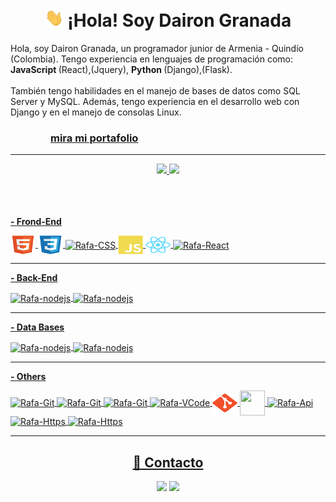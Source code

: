<h1 align="center"><img src="https://raw.githubusercontent.com/patrickwebsdev/patrickwebsdev/master/images/handshake.webp" width="30px"/> ¡Hola! Soy Dairon Granada</h1>

Hola, soy Dairon Granada, un programador junior de Armenia - Quindío (Colombia). Tengo experiencia en lenguajes de programación como: 
<b> JavaScript </b> (React),(Jquery),
<b> Python </b> (Django),(Flask). </br></br>
También tengo habilidades en el manejo de bases de datos como SQL Server y MySQL. Además, tengo experiencia en el desarrollo web con Django y en el manejo de consolas Linux.

<div style='margin-left: 4rem' >
  <a href="https://portafolio-dairongranada.netlify.app"><h3 color:#fff ><a href='https://dairongranada.github.io/ProfileDG/'>mira mi portafolio </a>  </h3></a>
</div>
<hr>





<div align="center">
  <a href="https://github.com/dairongranada">
  <img height="160em" src="https://github-readme-stats-sigma-five.vercel.app/api?username=dairongranada&show_icons=true&theme=tokyonight"/>
  <img height="160em" src="https://github-readme-stats-sigma-five.vercel.app/api/top-langs/?username=dairongranada&layout=compact&theme=tokyonight"/>
</div>
      
  
<div style="display: inline_block"> 
 </br> </br> </br>
  <p><b>- Frond-End</b></p>
  <img align="center" alt="Rafa-HTML" height="30" width="40" src="https://raw.githubusercontent.com/devicons/devicon/master/icons/html5/html5-original.svg">
  <img align="center" alt="Rafa-CSS" height="30" width="40" src="https://raw.githubusercontent.com/devicons/devicon/master/icons/css3/css3-original.svg">
  <img align="center" alt="Rafa-CSS" height="30" width="40" src="https://cdn.jsdelivr.net/gh/devicons/devicon/icons/bootstrap/bootstrap-original.svg" /> 
  <img align="center" alt="javaS" height="30" width="40" src="https://raw.githubusercontent.com/devicons/devicon/master/icons/javascript/javascript-plain.svg">
  <img align="center" alt="Rafa-React" height="30" width="40" src="https://raw.githubusercontent.com/devicons/devicon/master/icons/react/react-original.svg">
  <img align="center" alt="Rafa-React" height="30" width="40"  src="https://cdn.jsdelivr.net/gh/devicons/devicon/icons/jquery/jquery-original.svg" />
          
  <hr>
  
  <p><b>- Back-End</b></p>
  <img align="center" alt="Rafa-nodejs" height="30" width="40" src="https://cdn.jsdelivr.net/gh/devicons/devicon/icons/python/python-original.svg" />
  <img align="center" alt="Rafa-nodejs" height="30" width="40" src="https://cdn.jsdelivr.net/gh/devicons/devicon/icons/django/django-plain.svg" />
             
  <hr>
  
  <p><b>- Data Bases</b></p>
  <img align="center" alt="Rafa-nodejs" height="30" width="40" src="https://cdn.jsdelivr.net/gh/devicons/devicon/icons/mysql/mysql-original.svg" />
  <img align="center" alt="Rafa-nodejs" height="30" width="40" src="https://cdn.jsdelivr.net/gh/devicons/devicon/icons/sqlite/sqlite-original.svg" />
  <hr>

  
  <p> <b>- Others</b></p>
  
  <img align="center" alt="Rafa-Git" height="30" width="40"  src="https://cdn.jsdelivr.net/gh/devicons/devicon/icons/ubuntu/ubuntu-plain.svg" />
        
  <img align="center" alt="Rafa-Git" height="30" width="40"  src="https://cdn.jsdelivr.net/gh/devicons/devicon/icons/docker/docker-original.svg" />
          
  <img align="center" alt="Rafa-Git" height="30" width="40"  src="https://cdn.jsdelivr.net/gh/devicons/devicon/icons/apache/apache-original.svg" />  
  <img align="center" alt="Rafa-VCode" height="30" width="30" src="https://upload.wikimedia.org/wikipedia/commons/thumb/9/9a/Visual_Studio_Code_1.35_icon.svg/2048px-Visual_Studio_Code_1.35_icon.svg.png">   
  <img align="center" alt="Rafa-Git" height="30" width="40" src="https://raw.githubusercontent.com/devicons/devicon/master/icons/git/git-original.svg">
  <img align="center" height="40" width="40" src="https://cdn.jsdelivr.net/gh/devicons/devicon/icons/jquery/jquery-original-wordmark.svg" />     
  <img align="center" alt="Rafa-Api" height="30" width="30" src="https://cdn-icons-png.flaticon.com/512/2165/2165022.png">    
  <img align="center" alt="Rafa-Https" height="30" width="30" src="https://cdn-icons-png.flaticon.com/512/1553/1553678.png">  
  <img align="center" alt="Rafa-Https" height="30" width="30" src="https://cdn.jsdelivr.net/gh/devicons/devicon/icons/linux/linux-original.svg" />
          
  <hr>

  
 
 ##
<h2 align="center">🚀 Contacto</h2>

<div align="center">
  <a href="https://instagram.com/dairongranadaa" target="_blank"><img src="https://img.shields.io/badge/-Instagram-%23E4405F?style=for-the-badge&logo=instagram&logoColor=white" target="_blank"></a>
 <a href = "mailto:dairongranada21@gmail.com"><img src="https://img.shields.io/badge/-Gmail-%23333?style=for-the-badge&logo=gmail&logoColor=white" target="_blank"></a>

 </div>
  
  
